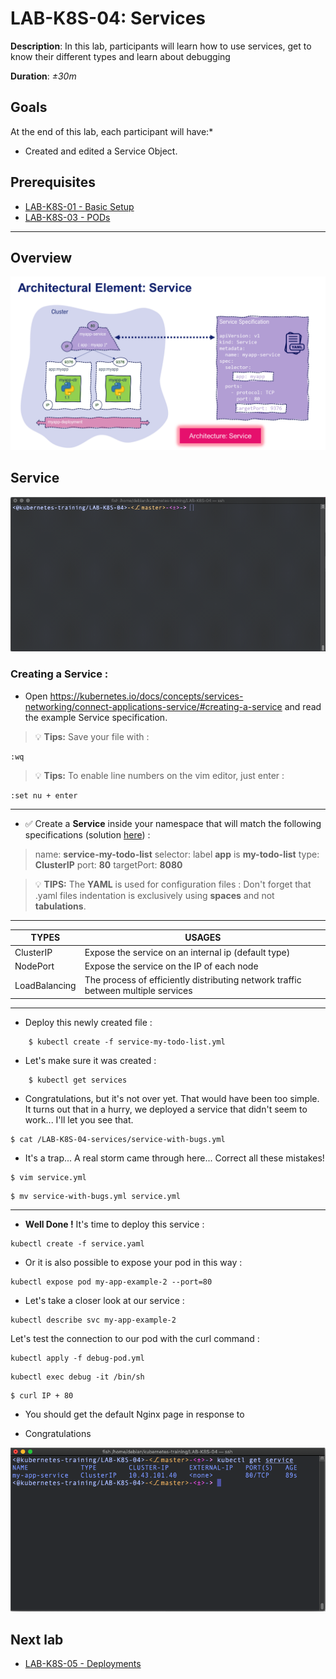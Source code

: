# LAB-K8S-04: Services

**Description**: In this lab, participants will learn how to use services, get to know their different types and learn about debugging

**Duration**: *±30m*

## Goals

At the end of this lab, each participant will have:*
- Created and edited a Service Object.


## Prerequisites
 - [LAB-K8S-01 - Basic Setup](../LAB-K8S-01/README.MD)
 - [LAB-K8S-03 - PODs](../LAB-K8S-03/README.MD)

---
## Overview

![Arch](./img/00-service.png)

## Service

![Service example](./img/01-service.gif)
### Creating a Service :

- Open https://kubernetes.io/docs/concepts/services-networking/connect-applications-service/#creating-a-service and read the example Service specification.

>:bulb: **Tips:** Save your file with :
```
:wq
```

>:bulb: **Tips:** To enable line numbers on the vim editor, just enter :

```
:set nu + enter
```
---

- :white_check_mark: Create a **Service** inside your namespace that will match the following specifications (solution [here](./solutions/)) :
> name: **service-my-todo-list**
> selector: label **app** is **my-todo-list**
> type: **ClusterIP**
> port: **80**
> targetPort: **8080**
  
> :bulb: **TIPS:** The **YAML** is used for configuration files :
> Don't forget that .yaml files indentation is exclusively using  **spaces** and not **tabulations**.
---
| TYPES | USAGES |
|--|--|
| ClusterIP | Expose the service on an internal ip (default type) |
| NodePort | Expose the service on the IP of each node |
| LoadBalancing | The process of efficiently distributing network traffic between multiple services |

---
  
- Deploy this newly created file :
```
    $ kubectl create -f service-my-todo-list.yml
```
- Let's make sure it was created :
```
    $ kubectl get services
``` 
- Congratulations, but it's not over yet. That would have been too simple. It turns out that in a hurry, we deployed a service that didn't seem to work... I'll let you see that.
       
```
$ cat /LAB-K8S-04-services/service-with-bugs.yml
```

-  It's a trap... A real storm came through here... Correct all these mistakes!
    
``` shell
$ vim service.yml
```

``` shell
$ mv service-with-bugs.yml service.yml
```

---

-  **Well Done !** It's time to deploy this service :
    

```
kubectl create -f service.yaml
```

- Or it is also possible to expose your pod in this way :

```
kubectl expose pod my-app-example-2 --port=80
```

- Let's take a closer look at our service :

```
kubectl describe svc my-app-example-2
```

Let's test the connection to our pod with the curl command :

```
kubectl apply -f debug-pod.yml
```

```
kubectl exec debug -it /bin/sh
```

```
$ curl IP + 80
```

- You should get the default Nginx page in response to

- Congratulations

![Get service](./img/04-service.png)

 ## Next lab 
 
 - [LAB-K8S-05 - Deployments](../LAB-K8S-05/README.MD)
